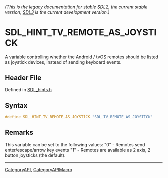 ###### (This is the legacy documentation for stable SDL2, the current stable version; [SDL3](https://wiki.libsdl.org/SDL3/) is the current development version.)
# SDL_HINT_TV_REMOTE_AS_JOYSTICK

A variable controlling whether the Android / tvOS remotes should be listed as joystick devices, instead of sending keyboard events.

## Header File

Defined in [SDL_hints.h](https://github.com/libsdl-org/SDL/blob/SDL2/include/SDL_hints.h)

## Syntax

```c
#define SDL_HINT_TV_REMOTE_AS_JOYSTICK "SDL_TV_REMOTE_AS_JOYSTICK"
```

## Remarks

This variable can be set to the following values: "0" - Remotes send
enter/escape/arrow key events "1" - Remotes are available as 2 axis, 2
button joysticks (the default).

----
[CategoryAPI](CategoryAPI), [CategoryAPIMacro](CategoryAPIMacro)

